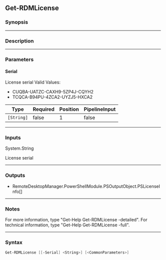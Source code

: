 Get-RDMLicense
--------------

### Synopsis

---

### Description

---

### Parameters
#### **Serial**
License serial
Valid Values:

* CUQBA-UATZC-CAXH9-5ZP4J-CQYH2
* TCQCA-B94PU-4ZCA2-UYZJ5-HXCA2

|Type      |Required|Position|PipelineInput|
|----------|--------|--------|-------------|
|`[String]`|false   |1       |false        |

---

### Inputs
System.String

License serial

---

### Outputs
* RemoteDesktopManager.PowerShellModule.PSOutputObject.PSLicenseInfo[]

---

### Notes
For more information, type "Get-Help Get-RDMLicense -detailed". For technical information, type "Get-Help Get-RDMLicense -full".

---

### Syntax
```PowerShell
Get-RDMLicense [[-Serial] <String>] [<CommonParameters>]
```
